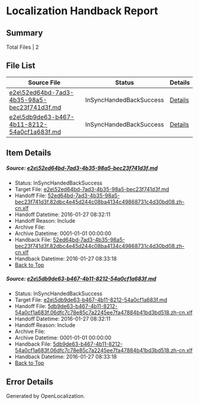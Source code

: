 # <a name='report-top'></a> Localization Handback Report

## Summary
 Total Files | 2

## File List
 Source File | Status | Details 
 ----------- | ------ | ------- 
 [e2e\52ed64bd-7ad3-4b35-98a5-bec23f741d3f.md](https://github.com/OpenLocalizationTest/oltest/blob/ec08001f30795f72e2abb9d1b5138c4b7c8097de/e2e/52ed64bd-7ad3-4b35-98a5-bec23f741d3f.md) | InSyncHandedBackSuccess | [Details](#b123be8e6ff9262898d6785ea8e838d192c04cab1)
 [e2e\5db9de63-b467-4b11-8212-54a0cf1a683f.md](https://github.com/OpenLocalizationTest/oltest/blob/ec08001f30795f72e2abb9d1b5138c4b7c8097de/e2e/5db9de63-b467-4b11-8212-54a0cf1a683f.md) | InSyncHandedBackSuccess | [Details](#973f0ab5e14992118e260b197cbd47e14b0920862)

## Item Details
##### <a name='b123be8e6ff9262898d6785ea8e838d192c04cab1'></a> Source: [e2e\52ed64bd-7ad3-4b35-98a5-bec23f741d3f.md](https://github.com/OpenLocalizationTest/oltest/blob/ec08001f30795f72e2abb9d1b5138c4b7c8097de/e2e/52ed64bd-7ad3-4b35-98a5-bec23f741d3f.md)
* Status: InSyncHandedBackSuccess
* Target File: [e2e\52ed64bd-7ad3-4b35-98a5-bec23f741d3f.md](https://github.com/OpenLocalizationTestOrg/oltest.zh-cn/blob/7e6a198115dde2bcd45358a80e53d5be0702fa42/e2e/52ed64bd-7ad3-4b35-98a5-bec23f741d3f.md)
* Handoff File: [52ed64bd-7ad3-4b35-98a5-bec23f741d3f.82dbc4e45d244c08ba4134c49868731c4d30bd08.zh-cn.xlf](https://github.com/OpenLocalizationTestOrg/olhandoff/blob/a2ff3db881634b53e7e4f093733372b1a7ceed86/ol-handoff/OpenLocalizationTestOrg/oltest.zh-cn/tianzh/52ed64bd-7ad3-4b35-98a5-bec23f741d3f.82dbc4e45d244c08ba4134c49868731c4d30bd08.zh-cn.xlf)
* Handoff Datetime: 2016-01-27 08:32:11
* Handoff Reason: Include
* Archive File: 
* Archive Datetime: 0001-01-01 00:00:00
* Handback File: [52ed64bd-7ad3-4b35-98a5-bec23f741d3f.82dbc4e45d244c08ba4134c49868731c4d30bd08.zh-cn.xlf](https://github.com/OpenLocalizationTestOrg/olhandback/blob/9f1a47a8ec2b9f03efedaf4a257a5300c32a8e98/ol-handback/OpenLocalizationTestOrg/oltest.zh-cn/tianzh/52ed64bd-7ad3-4b35-98a5-bec23f741d3f.82dbc4e45d244c08ba4134c49868731c4d30bd08.zh-cn.xlf)
* Handback Datetime: 2016-01-27 08:33:18
* [Back to Top](#report-top)

##### <a name='973f0ab5e14992118e260b197cbd47e14b0920862'></a> Source: [e2e\5db9de63-b467-4b11-8212-54a0cf1a683f.md](https://github.com/OpenLocalizationTest/oltest/blob/ec08001f30795f72e2abb9d1b5138c4b7c8097de/e2e/5db9de63-b467-4b11-8212-54a0cf1a683f.md)
* Status: InSyncHandedBackSuccess
* Target File: [e2e\5db9de63-b467-4b11-8212-54a0cf1a683f.md](https://github.com/OpenLocalizationTestOrg/oltest.zh-cn/blob/7e6a198115dde2bcd45358a80e53d5be0702fa42/e2e/5db9de63-b467-4b11-8212-54a0cf1a683f.md)
* Handoff File: [5db9de63-b467-4b11-8212-54a0cf1a683f.06dfc7c78e85c7a2245ee7fa47884b41bd3bd518.zh-cn.xlf](https://github.com/OpenLocalizationTestOrg/olhandoff/blob/a2ff3db881634b53e7e4f093733372b1a7ceed86/ol-handoff/OpenLocalizationTestOrg/oltest.zh-cn/tianzh/5db9de63-b467-4b11-8212-54a0cf1a683f.06dfc7c78e85c7a2245ee7fa47884b41bd3bd518.zh-cn.xlf)
* Handoff Datetime: 2016-01-27 08:32:11
* Handoff Reason: Include
* Archive File: 
* Archive Datetime: 0001-01-01 00:00:00
* Handback File: [5db9de63-b467-4b11-8212-54a0cf1a683f.06dfc7c78e85c7a2245ee7fa47884b41bd3bd518.zh-cn.xlf](https://github.com/OpenLocalizationTestOrg/olhandback/blob/9f1a47a8ec2b9f03efedaf4a257a5300c32a8e98/ol-handback/OpenLocalizationTestOrg/oltest.zh-cn/tianzh/5db9de63-b467-4b11-8212-54a0cf1a683f.06dfc7c78e85c7a2245ee7fa47884b41bd3bd518.zh-cn.xlf)
* Handback Datetime: 2016-01-27 08:33:18
* [Back to Top](#report-top)


## Error Details

Generated by OpenLocalization.
